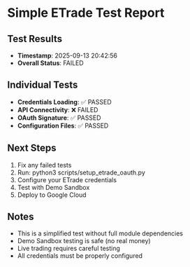 # Simple ETrade Test Report

## Test Results
- **Timestamp**: 2025-09-13 20:42:56
- **Overall Status**: FAILED

## Individual Tests
- **Credentials Loading**: ✅ PASSED
- **API Connectivity**: ❌ FAILED
- **OAuth Signature**: ✅ PASSED
- **Configuration Files**: ✅ PASSED

## Next Steps
1. Fix any failed tests
2. Run: python3 scripts/setup_etrade_oauth.py
3. Configure your ETrade credentials
4. Test with Demo Sandbox
5. Deploy to Google Cloud

## Notes
- This is a simplified test without full module dependencies
- Demo Sandbox testing is safe (no real money)
- Live trading requires careful testing
- All credentials must be properly configured
